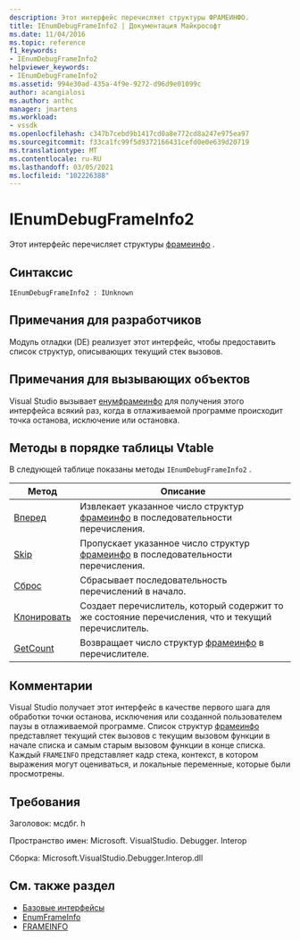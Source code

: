 ```yaml
---
description: Этот интерфейс перечисляет структуры ФРАМЕИНФО.
title: IEnumDebugFrameInfo2 | Документация Майкрософт
ms.date: 11/04/2016
ms.topic: reference
f1_keywords:
- IEnumDebugFrameInfo2
helpviewer_keywords:
- IEnumDebugFrameInfo2
ms.assetid: 994e30ad-435a-4f9e-9272-d96d9e01099c
author: acangialosi
ms.author: anthc
manager: jmartens
ms.workload:
- vssdk
ms.openlocfilehash: c347b7cebd9b1417cd0a8e772cd8a247e975ea97
ms.sourcegitcommit: f33ca1fc99f5d9372166431cefd0e0e639d20719
ms.translationtype: MT
ms.contentlocale: ru-RU
ms.lasthandoff: 03/05/2021
ms.locfileid: "102226388"
---
```

# <a name="ienumdebugframeinfo2"></a>IEnumDebugFrameInfo2
Этот интерфейс перечисляет структуры [фрамеинфо](../../../extensibility/debugger/reference/frameinfo.md) .

## <a name="syntax"></a>Синтаксис

```
IEnumDebugFrameInfo2 : IUnknown
```

## <a name="notes-for-implementers"></a>Примечания для разработчиков
 Модуль отладки (DE) реализует этот интерфейс, чтобы предоставить список структур, описывающих текущий стек вызовов.

## <a name="notes-for-callers"></a>Примечания для вызывающих объектов
 Visual Studio вызывает [енумфрамеинфо](../../../extensibility/debugger/reference/idebugthread2-enumframeinfo.md) для получения этого интерфейса всякий раз, когда в отлаживаемой программе происходит точка останова, исключение или остановка.

## <a name="methods-in-vtable-order"></a>Методы в порядке таблицы Vtable
 В следующей таблице показаны методы `IEnumDebugFrameInfo2` .

|Метод|Описание|
|------------|-----------------|
|[Вперед](../../../extensibility/debugger/reference/ienumdebugframeinfo2-next.md)|Извлекает указанное число структур [фрамеинфо](../../../extensibility/debugger/reference/frameinfo.md) в последовательности перечисления.|
|[Skip](../../../extensibility/debugger/reference/ienumdebugframeinfo2-skip.md)|Пропускает указанное число структур [фрамеинфо](../../../extensibility/debugger/reference/frameinfo.md) в последовательности перечисления.|
|[Сброс](../../../extensibility/debugger/reference/ienumdebugframeinfo2-reset.md)|Сбрасывает последовательность перечислений в начало.|
|[Клонировать](../../../extensibility/debugger/reference/ienumdebugframeinfo2-clone.md)|Создает перечислитель, который содержит то же состояние перечисления, что и текущий перечислитель.|
|[GetCount](../../../extensibility/debugger/reference/ienumdebugframeinfo2-getcount.md)|Возвращает число структур [фрамеинфо](../../../extensibility/debugger/reference/frameinfo.md) в перечислителе.|

## <a name="remarks"></a>Комментарии
 Visual Studio получает этот интерфейс в качестве первого шага для обработки точки останова, исключения или созданной пользователем паузы в отлаживаемой программе. Список структур [фрамеинфо](../../../extensibility/debugger/reference/frameinfo.md) представляет текущий стек вызовов с текущим вызовом функции в начале списка и самым старым вызовом функции в конце списка. Каждый `FRAMEINFO` представляет кадр стека, контекст, в котором выражения могут оцениваться, и локальные переменные, которые были просмотрены.

## <a name="requirements"></a>Требования
 Заголовок: мсдбг. h

 Пространство имен: Microsoft. VisualStudio. Debugger. Interop

 Сборка: Microsoft.VisualStudio.Debugger.Interop.dll

## <a name="see-also"></a>См. также раздел
- [Базовые интерфейсы](../../../extensibility/debugger/reference/core-interfaces.md)
- [EnumFrameInfo](../../../extensibility/debugger/reference/idebugthread2-enumframeinfo.md)
- [FRAMEINFO](../../../extensibility/debugger/reference/frameinfo.md)
